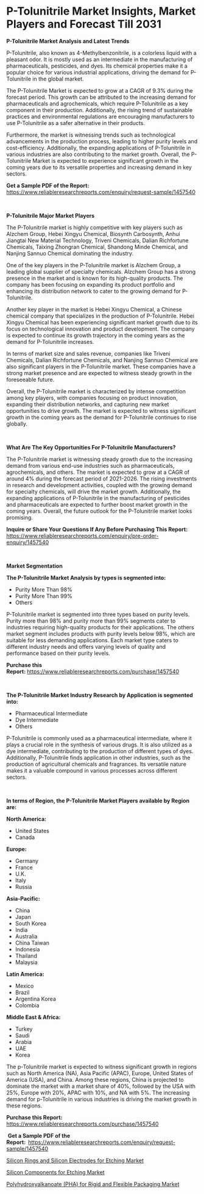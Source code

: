 <p><h1>P-Tolunitrile Market Insights, Market Players and Forecast Till 2031</h1></p><p><strong>P-Tolunitrile Market Analysis and Latest Trends</strong></p>
<p><p>P-Tolunitrile, also known as 4-Methylbenzonitrile, is a colorless liquid with a pleasant odor. It is mostly used as an intermediate in the manufacturing of pharmaceuticals, pesticides, and dyes. Its chemical properties make it a popular choice for various industrial applications, driving the demand for P-Tolunitrile in the global market.</p><p>The P-Tolunitrile Market is expected to grow at a CAGR of 9.3% during the forecast period. This growth can be attributed to the increasing demand for pharmaceuticals and agrochemicals, which require P-Tolunitrile as a key component in their production. Additionally, the rising trend of sustainable practices and environmental regulations are encouraging manufacturers to use P-Tolunitrile as a safer alternative in their products.</p><p>Furthermore, the market is witnessing trends such as technological advancements in the production process, leading to higher purity levels and cost-efficiency. Additionally, the expanding applications of P-Tolunitrile in various industries are also contributing to the market growth. Overall, the P-Tolunitrile Market is expected to experience significant growth in the coming years due to its versatile properties and increasing demand in key sectors.</p></p>
<p><strong>Get a Sample PDF of the Report:&nbsp;</strong> <a href="https://www.reliableresearchreports.com/enquiry/request-sample/1457540">https://www.reliableresearchreports.com/enquiry/request-sample/1457540</a></p>
<p>&nbsp;</p>
<p><strong>P-Tolunitrile Major Market Players</strong></p>
<p><p>The P-Tolunitrile market is highly competitive with key players such as Alzchem Group, Hebei Xingyu Chemical, Biosynth Carbosynth, Anhui Jiangtai New Material Technology, Triveni Chemicals, Dalian Richfortune Chemicals, Taixing Zhongran Chemical, Shandong Minde Chemical, and Nanjing Sannuo Chemical dominating the industry.</p><p>One of the key players in the P-Tolunitrile market is Alzchem Group, a leading global supplier of specialty chemicals. Alzchem Group has a strong presence in the market and is known for its high-quality products. The company has been focusing on expanding its product portfolio and enhancing its distribution network to cater to the growing demand for P-Tolunitrile.</p><p>Another key player in the market is Hebei Xingyu Chemical, a Chinese chemical company that specializes in the production of P-Tolunitrile. Hebei Xingyu Chemical has been experiencing significant market growth due to its focus on technological innovation and product development. The company is expected to continue its growth trajectory in the coming years as the demand for P-Tolunitrile increases.</p><p>In terms of market size and sales revenue, companies like Triveni Chemicals, Dalian Richfortune Chemicals, and Nanjing Sannuo Chemical are also significant players in the P-Tolunitrile market. These companies have a strong market presence and are expected to witness steady growth in the foreseeable future.</p><p>Overall, the P-Tolunitrile market is characterized by intense competition among key players, with companies focusing on product innovation, expanding their distribution networks, and capturing new market opportunities to drive growth. The market is expected to witness significant growth in the coming years as the demand for P-Tolunitrile continues to rise globally.</p></p>
<p>&nbsp;</p>
<p><strong>What Are The Key Opportunities For P-Tolunitrile Manufacturers?</strong></p>
<p><p>The P-Tolunitrile market is witnessing steady growth due to the increasing demand from various end-use industries such as pharmaceuticals, agrochemicals, and others. The market is expected to grow at a CAGR of around 4% during the forecast period of 2021-2026. The rising investments in research and development activities, coupled with the growing demand for specialty chemicals, will drive the market growth. Additionally, the expanding applications of P-Tolunitrile in the manufacturing of pesticides and pharmaceuticals are expected to further boost market growth in the coming years. Overall, the future outlook for the P-Tolunitrile market looks promising.</p></p>
<p><strong>Inquire or Share Your Questions If Any Before Purchasing This Report:</strong> <a href="https://www.reliableresearchreports.com/enquiry/pre-order-enquiry/1457540">https://www.reliableresearchreports.com/enquiry/pre-order-enquiry/1457540</a></p>
<p>&nbsp;</p>
<p><strong>Market Segmentation</strong></p>
<p><strong>The P-Tolunitrile Market Analysis by types is segmented into:</strong></p>
<p><ul><li>Purity More Than 98%</li><li>Purity More Than 99%</li><li>Others</li></ul></p>
<p><p>P-Tolunitrile market is segmented into three types based on purity levels. Purity more than 98% and purity more than 99% segments cater to industries requiring high-quality products for their applications. The others market segment includes products with purity levels below 98%, which are suitable for less demanding applications. Each market type caters to different industry needs and offers varying levels of quality and performance based on their purity levels.</p></p>
<p><strong>Purchase this Report:&nbsp;</strong><a href="https://www.reliableresearchreports.com/purchase/1457540">https://www.reliableresearchreports.com/purchase/1457540</a></p>
<p>&nbsp;</p>
<p><strong>The P-Tolunitrile Market Industry Research by Application is segmented into:</strong></p>
<p><ul><li>Pharmaceutical Intermediate</li><li>Dye Intermediate</li><li>Others</li></ul></p>
<p><p>P-Tolunitrile is commonly used as a pharmaceutical intermediate, where it plays a crucial role in the synthesis of various drugs. It is also utilized as a dye intermediate, contributing to the production of different types of dyes. Additionally, P-Tolunitrile finds application in other industries, such as the production of agricultural chemicals and fragrances. Its versatile nature makes it a valuable compound in various processes across different sectors.</p></p>
<p>&nbsp;</p>
<p><strong>In terms of Region, the P-Tolunitrile Market Players available by Region are:</strong></p>
<p>
    <p> <strong> North America: </strong>
        <ul>
            <li>United States</li>
            <li>Canada</li>
        </ul>
        </p> 
    <p> <strong> Europe: </strong>
        <ul>
            <li>Germany</li>
            <li>France</li>
            <li>U.K.</li>
            <li>Italy</li>
            <li>Russia</li>
        </ul>
        </p> 
    <p> <strong> Asia-Pacific: </strong>
        <ul>
            <li>China</li>
            <li>Japan</li>
            <li>South Korea</li>
            <li>India</li>
            <li>Australia</li>
            <li>China Taiwan</li>
            <li>Indonesia</li>
            <li>Thailand</li>
            <li>Malaysia</li>
        </ul>
        </p> 
    <p> <strong> Latin America: </strong>
        <ul>
            <li>Mexico</li>
            <li>Brazil</li>
            <li>Argentina Korea</li>
            <li>Colombia</li>
        </ul>
        </p> 
    <p> <strong> Middle East & Africa: </strong>
        <ul>
            <li>Turkey</li>
            <li>Saudi</li>
            <li>Arabia</li>
            <li>UAE</li>
            <li>Korea</li>
        </ul>
    </p>
    </p>
<p><p>The p-Tolunitrile market is expected to witness significant growth in regions such as North America (NA), Asia Pacific (APAC), Europe, United States of America (USA), and China. Among these regions, China is projected to dominate the market with a market share of 40%, followed by the USA with 25%, Europe with 20%, APAC with 10%, and NA with 5%. The increasing demand for p-Tolunitrile in various industries is driving the market growth in these regions.</p></p>
<p><strong>Purchase this Report: </strong><a href="https://www.reliableresearchreports.com/purchase/1457540">https://www.reliableresearchreports.com/purchase/1457540</a></p>
<p>&nbsp;<strong>Get a Sample PDF of the Report:&nbsp;&nbsp;</strong><a href="https://www.reliableresearchreports.com/enquiry/request-sample/1457540">https://www.reliableresearchreports.com/enquiry/request-sample/1457540</a></p>
<p><strong></strong></p>
<p><p><a href="https://view.publitas.com/reportprime-1/silicon-rings-and-silicon-electrodes-for-etching-market-size-market-share-and-global-market-analysis-report-2024-2031/">Silicon Rings and Silicon Electrodes for Etching Market</a></p><p><a href="https://view.publitas.com/reportprime-1/silicon-components-for-etching-market-size-and-growth-market-segmentation-regional-and-country-breakdowns-and-market-trends-for-period-from-2024-2031/">Silicon Components for Etching Market</a></p><p><a href="https://view.publitas.com/reportprime-1/polyhydroxyalkanoate-pha-for-rigid-and-flexible-packaging-market-size-share-trends-analysis-report-by-application-regional-outlook-competitive-strategies-and-segment-forecasts-2024-2031/">Polyhydroxyalkanoate (PHA) for Rigid and Flexible Packaging Market</a></p></p>